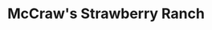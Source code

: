---
title: "McCraw's Strawberry Ranch"
url: /clarksvilla/mccraws-strawberry-ranch/
shop: Hofladen
---